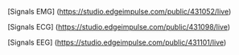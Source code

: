 [Signals EMG] (https://studio.edgeimpulse.com/public/431052/live)


[Signals ECG] (https://studio.edgeimpulse.com/public/431098/live)

[Signals EEG] (https://studio.edgeimpulse.com/public/431101/live)
